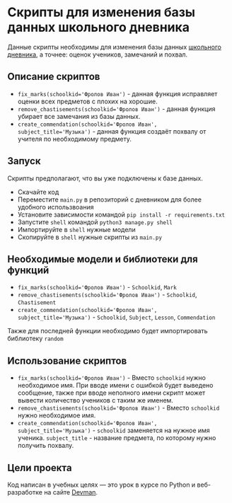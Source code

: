# Скрипты для изменения базы данных школьного дневника

Данные скрипты необходимы для изменения базы данных [школьного дневника](https://github.com/devmanorg/e-diary/tree/master), а точнее: оценок учеников, замечаний и похвал.

## Описание скриптов

- `fix_marks(schoolkid='Фролов Иван')` - данная функция исправляет оценки всех предметов с плохих на хорошие.
- `remove_chastisements(schoolkid='Фролов Иван')` - данная функция убирает все замечания из базы данных.
- `create_commendation(schoolkid='Фролов Иван', subject_title='Музыка')` - данная функция создаёт похвалу от учителя по необходимому предмету.

## Запуск

Скрипты предполагают, что вы уже подключены к базе данных.

- Скачайте код
- Переместите `main.py` в репозиторий с дневником для более удобного использвоания
- Установите зависимости командой `pip install -r requirements.txt`
- Запустите `shell` командой `python3 manage.py shell`
- Импортируйте в `shell` нужные модели
- Скопируйте в `shell` нужные скрипты из `main.py`

## Необходимые модели и библиотеки для функций

- `fix_marks(schoolkid='Фролов Иван')` - `Schoolkid`, `Mark`
- `remove_chastisements(schoolkid='Фролов Иван')` - `Schoolkid`, `Chastisement`
- `create_commendation(schoolkid='Фролов Иван', subject_title='Музыка')` - `Schoolkid`, `Subject`, `Lesson`, `Commendation`

Также для последней функции необходимо будет импортировать библиотеку `random`

## Использование скриптов

- `fix_marks(schoolkid='Фролов Иван')` - Вместо `schoolkid` нужно необходимое имя. При вводе имени с ошибкой будет выведено сообщение, также при вводе неполного имени скрипт может вывести количество учеников с таким же именем.
- `remove_chastisements(schoolkid='Фролов Иван')` - Вместо `schoolkid` нужно необходимое имя.
- `create_commendation(schoolkid='Фролов Иван', subject_title='Музыка')` - `schoolkid` заменяется на нужное имя ученика. `subject_title` - название предмета, по которому нужно получить похвалу.

## Цели проекта

Код написан в учебных целях — это урок в курсе по Python и веб-разработке на сайте [Devman](https://dvmn.org).
